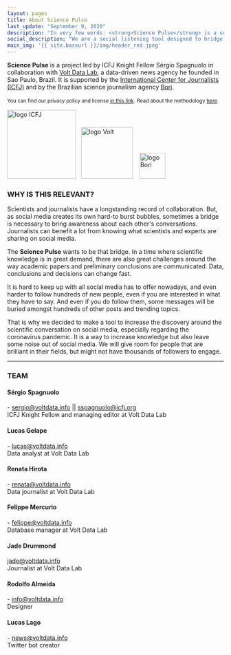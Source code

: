 ```yaml
---
layout: pages
title: About Science Pulse
last_update: "September 9, 2020"
description: "In very few words: <strong>Science Pulse</strong> is a social listening tool designed to bridge the gap between journalists and scientists within social media platforms. The main goal is to help journalists find trending scientific content."
social_description: "We are a social listening tool designed to bridge the gap between journalists and scientists on social media."
main_img: '{{ site.baseurl }}/img/header_red.jpeg'
---
```


**Science Pulse** is a project led by ICFJ Knight Fellow Sérgio Spagnuolo in collaboration with [Volt Data Lab](https://voltdata.info), a data-driven news agency he founded in Sao Paulo, Brazil. It is supported by the [International Center for Journalists (ICFJ)](https://icfj.org) and by the Brazilian science journalism agency [Bori](https://abori.com.br/).

<small>You can find our privacy policy and license [in this link](../privacy).</small> <small>Read about the methodology [here](../methodology).</small>

<p><a href="https://www.icfj.org/" target="_blank"><img src="https://sciencepulse.org/img/icfj.png" alt="logo ICFJ" width="160px" style="padding-right:8px"></a>
<a href="https://www.voltdata.info/" target="_blank"><img src="https://sciencepulse.org/img/volt.png" alt="logo Volt" width="120px"></a>&nbsp;&nbsp;&nbsp;
<a href="https://abori.com.br/" target="_blank"><img src="https://sciencepulse.org/img/agenciabori.png" alt="logo Bori" width="60px"></a></p>

### WHY IS THIS RELEVANT?

Scientists and journalists have a longstanding record of collaboration. But, as social media creates its own hard-to burst bubbles, sometimes a bridge is necessary to bring awareness about each other's conversations. Journalists can benefit a lot from knowing what scientists and experts are sharing on social media.

The **Science Pulse** wants to be that bridge. In a time where scientific knowledge is in great demand, there are also great challenges around the way academic papers and preliminary conclusions are communicated. Data, conclusions and decisions can change fast.

It is hard to keep up with all social media has to offer nowadays, and even harder to follow hundreds of new people, even if you are interested in what they have to say. And even if you do follow them, some messages will be buried amongst hundreds of other posts and trending topics.

That is why we decided to make a tool to increase the discovery around the scientific conversation on social media, especially regarding the coronavirus pandemic. It is a way to increase knowledge but also leave some noise out of social media. We will give room for people that are brilliant in their fields, but might not have thousands of followers to engage.

<hr>

### TEAM

#### Sérgio Spagnuolo
[<i class="fa fa-twitter wow bounceIn" data-wow-delay=".1s"></i>](https://twitter.com/sergiospagnuolo) - [sergio@voltdata.info](mailto:sergio@voltdata.info) || [sspagnuolo@icfj.org](mailto:sspagnuolo@icfj.org)<br>
ICFJ Knight Fellow and managing editor at Volt Data Lab

#### Lucas Gelape
[<i class="fa fa-twitter wow bounceIn" data-wow-delay=".1s"></i>](https://twitter.com/lgelape) - [lucas@voltdata.info](mailto:lucas@voltdata.info)<br>
Data analyst at Volt Data Lab

#### Renata Hirota
[<i class="fa fa-twitter wow bounceIn" data-wow-delay=".1s"></i>](https://twitter.com/renata_mh) - [renata@voltdata.info](mailto:renata@voltdata.info)<br>
Data journalist at Volt Data Lab

#### Felippe Mercurio
[<i class="fa fa-twitter wow bounceIn" data-wow-delay=".1s"></i>](https://twitter.com/ztock) - [felippe@voltdata.info](mailto:felippe@voltdata.info)<br>
Database manager at Volt Data Lab

#### Jade Drummond
[jade@voltdata.info](mailto:jade@voltdata.info)<br>
Journalist at Volt Data Lab

#### Rodolfo Almeida
[<i class="fa fa-twitter wow bounceIn" data-wow-delay=".1s"></i>](https://twitter.com/rodolfoalmd) - [info@voltdata.info](mailto:info@voltdata.info)<br>
Designer

#### Lucas Lago
[<i class="fa fa-twitter wow bounceIn" data-wow-delay=".1s"></i>](https://twitter.com/lucaslago) - [news@voltdata.info](mailto:news@voltdata.info)<br>
Twitter bot creator
